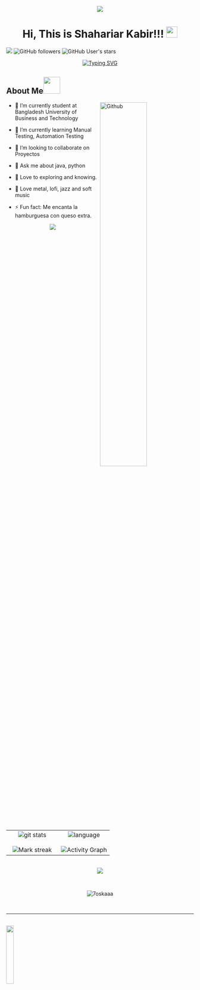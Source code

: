 <p align="center">
<img src="https://c.tenor.com/q9s_XmoedE8AAAAi/piske-usagi.gif">
</p>

<h1 align="center">
Hi, This is Shahariar Kabir!!!
<img src= "https://media.tenor.com/images/2adfe94e69139f3e22623b61d375a7a7/tenor.gif" width= "30" height= "30">
</h1>

![](https://visitor-badge.glitch.me/badge?page_id=shahriaaar007.shahriaaar007) ![GitHub followers](https://img.shields.io/github/followers/shahriaaar007?logo=gitfollower&style=social) ![GitHub User's stars](https://img.shields.io/github/stars/shahriaaar007?affiliations=owner&logo=gitstars&style=social)

<p align="center">
 <a href="https://git.io/typing-svg"><img src="https://readme-typing-svg.demolab.com?font=Fira+Code&pause=1000&color=F78B15&background=DBF2FF00&center=true&vCenter=true&width=435&lines=I+am+a+Computer+Engineer;I+love+to+learn+new+things" alt="Typing SVG" /></a>
</p>



<h2> About Me<img src= "https://media2.giphy.com/media/Lm5hxmmI6ucOQGfjKj/giphy.gif?cid=6c09b952o9xti0m387z597k2xqipch3qmqjydym98oef87ve&rid=giphy.gif&ct=s" width= "45" height= "45"></h2>

<img width="50%" align="right" alt="Github" src="https://raw.githubusercontent.com/onimur/.github/master/.resources/git-header.svg" />

- 🔭 I’m currently student  at  Bangladesh University of Business and Technology
  
- 🌱 I’m currently learning Manual Testing, Automation Testing
  
- 👯 I’m looking to collaborate on Proyectos
  
- 💬 Ask me about java, python

- 💖 Love to exploring and knowing.

- 🎵 Love metal, lofi, jazz and soft music

- ⚡ Fun fact: Me encanta la hamburguesa con queso extra.
  

<p  align="center">
<img src="https://user-images.githubusercontent.com/73097560/115834477-dbab4500-a447-11eb-908a-139a6edaec5c.gif"> 
                  
  <br>

<table border="0" align="center">
<tr border="0">
<td width="50%" align="center">
  
  <img  align="center"  alt="git stats" src="https://github-readme-stats.vercel.app/api?username=shahriaaar007&theme=cobalt&show_icons=true&count_private=true" />
  <br></br>
  <img  title="🔥 Get streak stats for your profile at git.io/streak-stats" alt="Mark streak" src="https://github-readme-streak-stats.herokuapp.com/?user=shahriaaar007&theme=algolia&hide_border=true" />


  
</td>

<td width="50%" align="center">

  <img  align="center"  src="https://github-readme-stats.vercel.app/api/top-langs/?username=shahriaaar007&layout=compact&show_icon=true&theme=algolia" alt="language"/>
  <br></br> 
  <img  alt="Activity Graph" src="https://activity-graph.herokuapp.com/graph?username=shahriaaar007&custom_title=Shahariar's%20Contribution%20Graph&theme=react-dark" />
  
  </td>
</tr>
</table>

<br>

<img src="https://user-images.githubusercontent.com/73097560/115834477-dbab4500-a447-11eb-908a-139a6edaec5c.gif">
</p>  
                                                                                    
<br>
<p align="center">
<div align=center>
<img src="https://github-profile-trophy.vercel.app/?username=shahriaaar007&layout=compact&theme=algolia" alt="7oskaaa" />
</div>
</p>

<br>

 <hr>

<br>


<img width="20%" align="middle" src = "https://media0.giphy.com/media/KDDpcKigbfFpnejZs6/giphy.gif?cid=ecf05e47oy6f4zjs8g1qoiystc56cu7r9tb8a1fe76e05oty&rid=giphy.gif"/>
